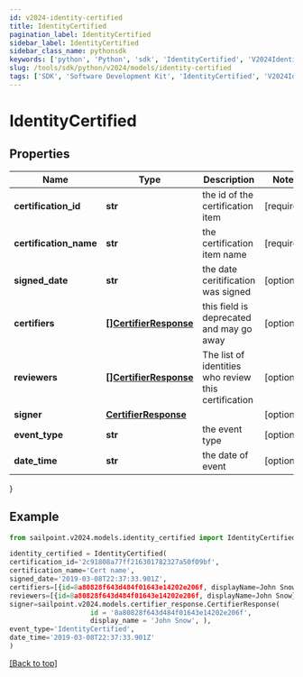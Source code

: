 ```yaml
---
id: v2024-identity-certified
title: IdentityCertified
pagination_label: IdentityCertified
sidebar_label: IdentityCertified
sidebar_class_name: pythonsdk
keywords: ['python', 'Python', 'sdk', 'IdentityCertified', 'V2024IdentityCertified'] 
slug: /tools/sdk/python/v2024/models/identity-certified
tags: ['SDK', 'Software Development Kit', 'IdentityCertified', 'V2024IdentityCertified']
---
```


# IdentityCertified


## Properties

Name | Type | Description | Notes
------------ | ------------- | ------------- | -------------
**certification_id** | **str** | the id of the certification item | [required]
**certification_name** | **str** | the certification item name | [required]
**signed_date** | **str** | the date ceritification was signed | [optional] 
**certifiers** | [**[]CertifierResponse**](certifier-response) | this field is deprecated and may go away | [optional] 
**reviewers** | [**[]CertifierResponse**](certifier-response) | The list of identities who review this certification | [optional] 
**signer** | [**CertifierResponse**](certifier-response) |  | [optional] 
**event_type** | **str** | the event type | [optional] 
**date_time** | **str** | the date of event | [optional] 
}

## Example

```python
from sailpoint.v2024.models.identity_certified import IdentityCertified

identity_certified = IdentityCertified(
certification_id='2c91808a77ff216301782327a50f09bf',
certification_name='Cert name',
signed_date='2019-03-08T22:37:33.901Z',
certifiers=[{id=8a80828f643d484f01643e14202e206f, displayName=John Snow}],
reviewers=[{id=8a80828f643d484f01643e14202e206f, displayName=John Snow}],
signer=sailpoint.v2024.models.certifier_response.CertifierResponse(
                    id = '8a80828f643d484f01643e14202e206f', 
                    display_name = 'John Snow', ),
event_type='IdentityCertified',
date_time='2019-03-08T22:37:33.901Z'
)

```
[[Back to top]](#) 

